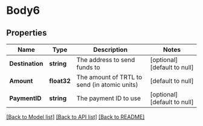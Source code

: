# Body6

## Properties
Name | Type | Description | Notes
------------ | ------------- | ------------- | -------------
**Destination** | **string** | The address to send funds to | [optional] [default to null]
**Amount** | **float32** | The amount of TRTL to send (in atomic units) | [default to null]
**PaymentID** | **string** | The payment ID to use | [optional] [default to null]

[[Back to Model list]](../README.md#documentation-for-models) [[Back to API list]](../README.md#documentation-for-api-endpoints) [[Back to README]](../README.md)



